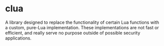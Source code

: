 # clua
A library designed to replace the functionality of certain Lua functions with a custom, pure-Lua implementation. These implementations are not fast or efficient, and really serve no purpose outside of possible security applications.
